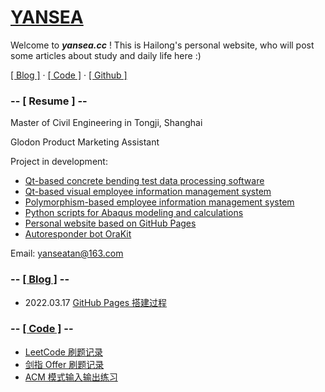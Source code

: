 # [YANSEA](https://yansea.cc)

Welcome to ***yansea.cc*** ! This is Hailong's personal website, who will post some articles about study and daily life here :)

[[ Blog ]](./blog/) · [[ Code ]](./code/) · [[ Github ]](https://github.com/YanseaTan)

### -- [ Resume ] --

Master of Civil Engineering in Tongji, Shanghai

Glodon Product Marketing Assistant

Project in development:

- [Qt-based concrete bending test data processing software](https://github.com/YanseaTan/bending-data)
- [Qt-based visual employee information management system](https://github.com/YanseaTan/qt-based-eims)
- [Polymorphism-based employee information management system](https://github.com/YanseaTan/polymorphism-based-eims)
- [Python scripts for Abaqus modeling and calculations](https://github.com/YanseaTan/python-script-for-abaqus)
- [Personal website based on GitHub Pages](https://github.com/YanseaTan/YanseaTan.github.io)
- [Autoresponder bot OraKit](https://github.com/YanseaTan/uubc-orakit)

Email: yanseatan@163.com

### -- [[ Blog ]](./blog/) --

- 2022.03.17 [GitHub Pages 搭建过程][220317]

[220317]:./blog/220317-github-pages-building-process

### -- [[ Code ]](./code/) --

- [LeetCode 刷题记录][leetcode]
- [剑指 Offer 刷题记录][jz-offer]
- [ACM 模式输入输出练习][acm-try]

[leetcode]:./code/leetcode
[jz-offer]:./code/jz-offer
[acm-try]:./code/acm-try